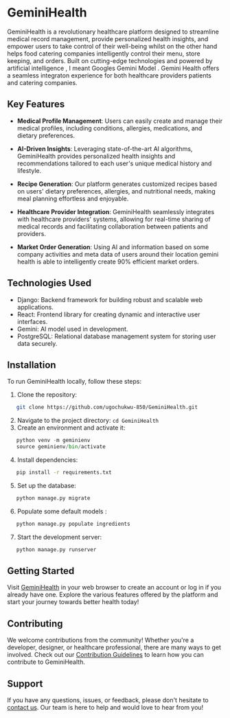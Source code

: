 # GeminiHealth

GeminiHealth is a revolutionary healthcare platform designed to streamline medical record management, provide personalized health insights, and empower users to take control of their well-being whilst on the other hand helps food catering companies intelligently control their menu, store keeping, and orders. Built on cutting-edge technologies and powered by artificial intelligence , I meant Googles Gemini Model . Gemini Health offers a seamless integraton experience for both healthcare providers patients and catering companies.

## Key Features

- **Medical Profile Management**: Users can easily create and manage their medical profiles, including conditions, allergies, medications, and dietary preferences.

- **AI-Driven Insights**: Leveraging state-of-the-art AI algorithms, GeminiHealth provides personalized health insights and recommendations tailored to each user's unique medical history and lifestyle.


- **Recipe Generation**: Our platform generates customized recipes based on users' dietary preferences, allergies, and nutritional needs, making meal planning effortless and enjoyable.

- **Healthcare Provider Integration**: GeminiHealth seamlessly integrates with healthcare providers' systems, allowing for real-time sharing of medical records and facilitating collaboration between patients and providers.

- **Market Order Generation**: Using AI and information based on some company activities and meta data of users around their location gemini health is able to intelligently create 90% efficient market orders.

## Technologies Used

- Django: Backend framework for building robust and scalable web applications.
- React: Frontend library for creating dynamic and interactive user interfaces.
- Gemini: AI model used in development.
- PostgreSQL: Relational database management system for storing user data securely.

## Installation

To run GeminiHealth locally, follow these steps:

1. Clone the repository: 
```bash
   git clone https://github.com/ugochukwu-850/GeminiHealth.git
   ```
2. Navigate to the project directory: ```cd GeminiHealth```
3. Create an environment and activate it: 
```python 
   python venv -m geminienv
   source geminienv/bin/activate
   ```
4. Install dependencies: 
```bash
   pip install -r requirements.txt
   ```
5. Set up the database: 
```bash 
   python manage.py migrate
   ```
6. Populate some default models : 
```bash
   python manage.py populate ingredients 
   ```
7. Start the development server: 
```bash 
   python manage.py runserver
   ```

## Getting Started

Visit [GeminiHealth](http://localhost:8000) in your web browser to create an account or log in if you already have one. Explore the various features offered by the platform and start your journey towards better health today!

## Contributing

We welcome contributions from the community! Whether you're a developer, designer, or healthcare professional, there are many ways to get involved. Check out our [Contribution Guidelines](CONTRIBUTING.md) to learn how you can contribute to GeminiHealth.


## Support

If you have any questions, issues, or feedback, please don't hesitate to [contact us](mailto:ugochukwuchizaramoku@gmail.com). Our team is here to help and would love to hear from you!
